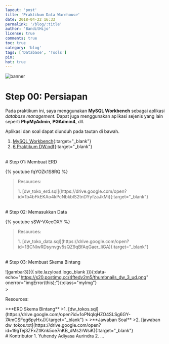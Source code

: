 ```yaml
---
layout: 'post'
title: 'Praktikum Data Warehouse'
date: 2018-04-22 16:33
permalink: '/blog/:title'
author: 'BanditHijo'
license: true
comments: true
toc: true
category: 'blog'
tags: ['Database', 'Tools']
pin:
hot: true
---
```


<!-- BANNER OF THE POST -->
<img class="post-body-img" src="{{ site.lazyload.logo_blank_banner }}" data-echo="https://s20.postimg.cc/xv6bxotfx/banner_post_04.png" onerror="imgError(this);" alt="banner">

# Step 00: Persiapan

Pada praktikum ini, saya menggunakan **MySQL Workbench** sebagai aplikasi *database management*. Dapat juga menggunakan aplikasi sejenis yang lain seperti **PhpMyAdmin**, **PGAdmin4**, dll.

Aplikasi dan soal dapat diunduh pada tautan di bawah.

1. [MySQL Workbench](https://dev.mysql.com/downloads/workbench/){:target="_blank"}
2. [6 Praktikum DW.pdf](https://drive.google.com/open?id=1ZQmxgNFR4uoVPP3pc3FwG5b45ipc5wg1){:target="_blank"}


<br>
# Step 01: Membuat ERD

{% youtube fqYOZk1S8RQ %}

><p class="title-quote">Resources:</p>
>1. [dw_toko_erd.sql](https://drive.google.com/open?id=1b4bFkEKAo4kPcNbkblS2tnDYyfzaJkMi){:target="_blank"}

<br>
# Step 02: Memasukkan Data

{% youtube sSW-VXeeOXY %}

><p class="title-quote">Resources:</p>
>1. [dw_toko_data.sql](https://drive.google.com/open?id=1BCNlwRDsynvgv5sQZ9qBfAqGaer_IiGA){:target="_blank"}

<br>
# Step 03: Membuat Skema Bintang

![gambar3]({{ site.lazyload.logo_blank }}){:data-echo="https://s20.postimg.cc/4ftedv2m5/thumbnails_dw_3_ud.png" onerror="imgError(this);"}{:class="myImg"}
<div style="margin-top:-10px;"></div>
><p class="title-quote">Resources:</p>
>**ERD Skema Bintang**
>1. [dw_tokos.sql](https://drive.google.com/open?id=1oPNqIqHZO4SLSg6GY-7AmCSFqg6pyHxJ){:target="_blank"}
>
>**Jawaban Soal**
>2. [jawaban dw_tokos.txt](https://drive.google.com/open?id=19gTej3ZFxZtlKnk5oe7nKB_dMs2rWsiK){:target="_blank"}

<br>
# Kontributor
1. Yuhendy Adiyasa Aurindra
2. ...

<br>
